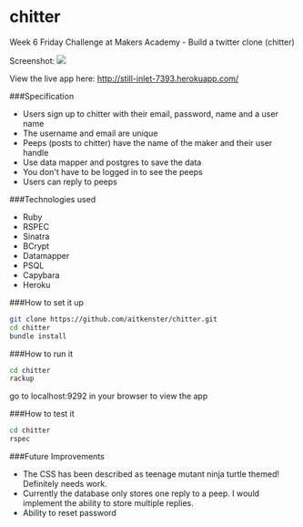 chitter
=======

Week 6 Friday Challenge at Makers Academy - Build a twitter clone (chitter)

Screenshot:
![](pubic/screenshot.png)

View the live app here: http://still-inlet-7393.herokuapp.com/


###Specification

+ Users sign up to chitter with their email, password, name and a user name 
+ The username and email are unique
+ Peeps (posts to chitter) have the name of the maker and their user handle
+ Use data mapper and postgres to save the data
+ You don't have to be logged in to see the peeps
+ Users can reply to peeps

###Technologies used

+ Ruby
+ RSPEC
+ Sinatra
+ BCrypt
+ Datamapper
+ PSQL
+ Capybara
+ Heroku

###How to set it up

```sh
git clone https://github.com/aitkenster/chitter.git
cd chitter
bundle install
```

###How to run it

```sh
cd chitter
rackup
```

go to localhost:9292 in your browser to view the app

###How to test it

```sh
cd chitter
rspec
``` 

###Future Improvements

+ The CSS has been described as teenage mutant ninja turtle themed! Definitely needs work.
+ Currently the database only stores one reply to a peep. I would implement the ability to store multiple replies.
+ Ability to reset password
